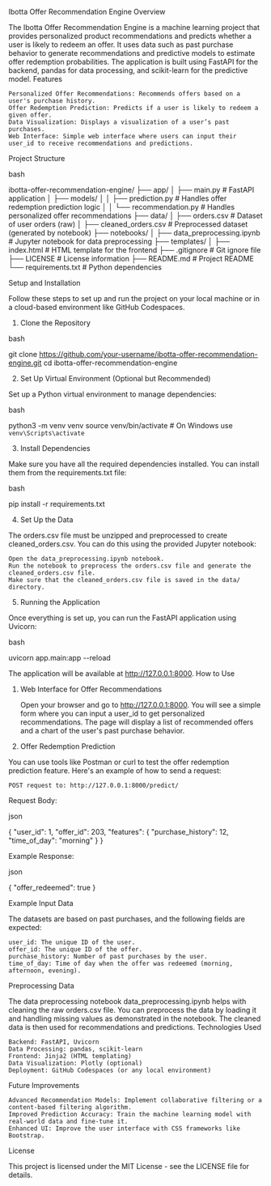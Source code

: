 Ibotta Offer Recommendation Engine
Overview

The Ibotta Offer Recommendation Engine is a machine learning project that provides personalized product recommendations and predicts whether a user is likely to redeem an offer. It uses data such as past purchase behavior to generate recommendations and predictive models to estimate offer redemption probabilities. The application is built using FastAPI for the backend, pandas for data processing, and scikit-learn for the predictive model.
Features

    Personalized Offer Recommendations: Recommends offers based on a user's purchase history.
    Offer Redemption Prediction: Predicts if a user is likely to redeem a given offer.
    Data Visualization: Displays a visualization of a user’s past purchases.
    Web Interface: Simple web interface where users can input their user_id to receive recommendations and predictions.

Project Structure

bash

ibotta-offer-recommendation-engine/
├── app/
│   ├── main.py                  # FastAPI application
│   ├── models/
│   │   ├── prediction.py         # Handles offer redemption prediction logic
│   │   └── recommendation.py     # Handles personalized offer recommendations
├── data/
│   ├── orders.csv                # Dataset of user orders (raw)
│   ├── cleaned_orders.csv        # Preprocessed dataset (generated by notebook)
├── notebooks/
│   ├── data_preprocessing.ipynb  # Jupyter notebook for data preprocessing
├── templates/
│   ├── index.html                # HTML template for the frontend
├── .gitignore                    # Git ignore file
├── LICENSE                       # License information
├── README.md                     # Project README
└── requirements.txt              # Python dependencies

Setup and Installation

Follow these steps to set up and run the project on your local machine or in a cloud-based environment like GitHub Codespaces.
1. Clone the Repository

bash

git clone https://github.com/your-username/ibotta-offer-recommendation-engine.git
cd ibotta-offer-recommendation-engine

2. Set Up Virtual Environment (Optional but Recommended)

Set up a Python virtual environment to manage dependencies:

bash

python3 -m venv venv
source venv/bin/activate  # On Windows use `venv\Scripts\activate`

3. Install Dependencies

Make sure you have all the required dependencies installed. You can install them from the requirements.txt file:

bash

pip install -r requirements.txt

4. Set Up the Data

The orders.csv file must be unzipped and preprocessed to create cleaned_orders.csv. You can do this using the provided Jupyter notebook:

    Open the data_preprocessing.ipynb notebook.
    Run the notebook to preprocess the orders.csv file and generate the cleaned_orders.csv file.
    Make sure that the cleaned_orders.csv file is saved in the data/ directory.

5. Running the Application

Once everything is set up, you can run the FastAPI application using Uvicorn:

bash

uvicorn app.main:app --reload

The application will be available at http://127.0.0.1:8000.
How to Use
1. Web Interface for Offer Recommendations

    Open your browser and go to http://127.0.0.1:8000.
    You will see a simple form where you can input a user_id to get personalized recommendations.
    The page will display a list of recommended offers and a chart of the user's past purchase behavior.

2. Offer Redemption Prediction

You can use tools like Postman or curl to test the offer redemption prediction feature. Here's an example of how to send a request:

    POST request to: http://127.0.0.1:8000/predict/

Request Body:

json

{
    "user_id": 1,
    "offer_id": 203,
    "features": {
        "purchase_history": 12,
        "time_of_day": "morning"
    }
}

Example Response:

json

{
    "offer_redeemed": true
}

Example Input Data

The datasets are based on past purchases, and the following fields are expected:

    user_id: The unique ID of the user.
    offer_id: The unique ID of the offer.
    purchase_history: Number of past purchases by the user.
    time_of_day: Time of day when the offer was redeemed (morning, afternoon, evening).

Preprocessing Data

The data preprocessing notebook data_preprocessing.ipynb helps with cleaning the raw orders.csv file. You can preprocess the data by loading it and handling missing values as demonstrated in the notebook. The cleaned data is then used for recommendations and predictions.
Technologies Used

    Backend: FastAPI, Uvicorn
    Data Processing: pandas, scikit-learn
    Frontend: Jinja2 (HTML templating)
    Data Visualization: Plotly (optional)
    Deployment: GitHub Codespaces (or any local environment)

Future Improvements

    Advanced Recommendation Models: Implement collaborative filtering or a content-based filtering algorithm.
    Improved Prediction Accuracy: Train the machine learning model with real-world data and fine-tune it.
    Enhanced UI: Improve the user interface with CSS frameworks like Bootstrap.

License

This project is licensed under the MIT License - see the LICENSE file for details.